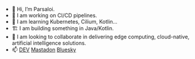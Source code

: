 - 👋 Hi, I’m Parsaloi.
- 🔭 I am working on CI/CD pipelines.
- 🌱 I am learning Kubernetes, Cilium, Kotlin...
- 🏗 I am building something in Java/Kotlin.
- 👯 I am looking to collaborate in delivering edge computing, cloud-native, artificial intelligence solutions.
- 📫 [DEV](https://dev.to/parsaloian) [Mastadon](https://mastodon.social/@parsaloian) [Bluesky](https://bsky.app/profile/parsaloian.bsky.social)

<!--
**Parsaloi/Parsaloi** is a ✨ _special_ ✨ repository because its `README.md` (this file) appears on your GitHub profile.

Here are some ideas to get you started:

- 🔭 I’m currently working on ...
- 🌱 I’m currently learning ...
- 👯 I’m looking to collaborate on ...
- 🤔 I’m looking for help with ...
- 💬 Ask me about ...
- 📫 How to reach me: ...
- 😄 Pronouns: ...
- ⚡ Fun fact: ...
-->
